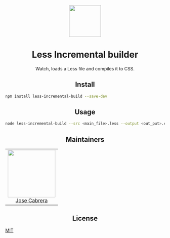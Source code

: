 <div align="center">
  <img height="100"
    src="https://cdn.worldvectorlogo.com/logos/less.svg">
  <h1>Less Incremental builder</h1>
  <p>Watch, loads a Less file and compiles it to CSS.</p>
</div>

<h2 align="center">Install</h2>

```bash
npm install less-incremental-build --save-dev
```

<h2 align="center">Usage</h2>

```bash
node less-incremental-build --src <main_file>.less --output <out_put>.css
```

<h2 align="center">Maintainers</h2>

<table>
  <tr>
    <td align="center">
      <a href="https://github.com/11joselu"><img width="150" height="150" src="https://avatars0.githubusercontent.com/u/8685132?s=460&v=4"></a><br>
      <a href="https://github.com/11joselu">Jose Cabrera</a>
    </td>
  <tr>
</table>

<h2 align="center">License</h2>

[MIT](LICENSE.md)
